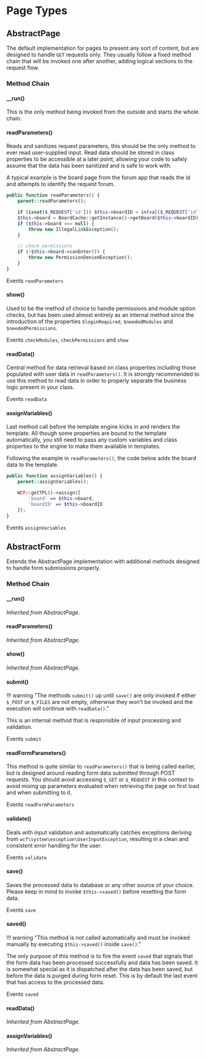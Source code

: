 # Page Types

## AbstractPage

The default implementation for pages to present any sort of content, but are designed to handle `GET` requests only. They usually follow a fixed method chain that will be invoked one after another, adding logical sections to the request flow.

### Method Chain

#### \__run()

This is the only method being invoked from the outside and starts the whole chain.

#### readParameters()

Reads and sanitizes request parameters, this should be the only method to ever read user-supplied input. Read data should be stored in class properties to be accessible at a later point, allowing your code to safely assume that the data has been sanitized and is safe to work with.

A typical example is the board page from the forum app that reads the id and attempts to identify the request forum.

```php
public function readParameters() {
	parent::readParameters();

	if (isset($_REQUEST['id'])) $this->boardID = intval($_REQUEST['id']);
	$this->board = BoardCache::getInstance()->getBoard($this->boardID);
	if ($this->board === null) {
		throw new IllegalLinkException();
	}

	// check permissions
	if (!$this->board->canEnter()) {
		throw new PermissionDeniedException();
	}
}
```

<span class="label label-info">Events</span> `readParameters`

#### show()

Used to be the method of choice to handle permissions and module option checks, but has been used almost entirely as an internal method since the introduction of the properties `$loginRequired`, `$neededModules` and `$neededPermissions`.

<span class="label label-info">Events</span> `checkModules`, `checkPermissions` and `show`

#### readData()

Central method for data retrieval based on class properties including those populated with user data in `readParameters()`. It is strongly recommended to use this method to read data in order to properly separate the business logic present in your class.

<span class="label label-info">Events</span> `readData`

#### assignVariables()

Last method call before the template engine kicks in and renders the template. All though some properties are bound to the template automatically, you still need to pass any custom variables and class properties to the engine to make them available in templates.

Following the example in `readParameters()`, the code below adds the board data to the template.

```php
public function assignVariables() {
	parent::assignVariables();

	WCF::getTPL()->assign([
		'board' => $this->board,
		'boardID' => $this->boardID
	]);
}
```

<span class="label label-info">Events</span> `assignVariables`

## AbstractForm

Extends the AbstractPage implementation with additional methods designed to handle form submissions properly.

### Method Chain

#### \__run()

*Inherited from AbstractPage.*

#### readParameters()

*Inherited from AbstractPage.*

#### show()

*Inherited from AbstractPage.*

#### submit()

!!! warning "The methods `submit()` up until `save()` are only invoked if either `$_POST` or `$_FILES` are not empty, otherwise they won't be invoked and the execution will continue with `readData()`."

This is an internal method that is responsible of input processing and validation.

<span class="label label-info">Events</span> `submit`

#### readFormParameters()

This method is quite similar to `readParameters()` that is being called earlier, but is designed around reading form data submitted through POST requests. You should avoid accessing `$_GET` or `$_REQUEST` in this context to avoid mixing up parameters evaluated when retrieving the page on first load and when submitting to it.

<span class="label label-info">Events</span> `readFormParameters`

#### validate()

Deals with input validation and automatically catches exceptions deriving from `wcf\system\exception\UserInputException`, resulting in a clean and consistent error handling for the user.

<span class="label label-info">Events</span> `validate`

#### save()

Saves the processed data to database or any other source of your choice. Please keep in mind to invoke `$this->saved()` before resetting the form data.

<span class="label label-info">Events</span> `save`

#### saved()

!!! warning "This method is not called automatically and must be invoked manually by executing `$this->saved()` inside `save()`."

The only purpose of this method is to fire the event `saved` that signals that the form data has been processed successfully and data has been saved. It is somewhat special as it is dispatched after the data has been saved, but before the data is purged during form reset. This is by default the last event that has access to the processed data.

<span class="label label-info">Events</span> `saved`

#### readData()

*Inherited from AbstractPage.*

#### assignVariables()

*Inherited from AbstractPage.*

